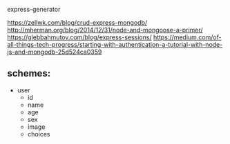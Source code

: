 express-generator

https://zellwk.com/blog/crud-express-mongodb/
http://mherman.org/blog/2014/12/31/node-and-mongoose-a-primer/
https://glebbahmutov.com/blog/express-sessions/
https://medium.com/of-all-things-tech-progress/starting-with-authentication-a-tutorial-with-node-js-and-mongodb-25d524ca0359




## schemes:
- user
  - id
  - name
  - age
  - sex
  - image
  - choices
